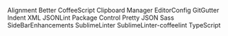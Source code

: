Alignment
Better CoffeeScript
Clipboard Manager
EditorConfig
GitGutter
Indent XML
JSONLint
Package Control
Pretty JSON
Sass
SideBarEnhancements
SublimeLinter
SublimeLinter-coffeelint
TypeScript